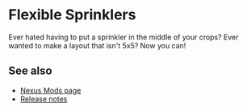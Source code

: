 # Flexible Sprinklers
Ever hated having to put a sprinkler in the middle of your crops? Ever wanted to make a layout that isn't 5x5? Now you can!

## See also
* [Nexus Mods page](https://www.nexusmods.com/stardewvalley/mods/10931)
* [Release notes](release-notes.md)